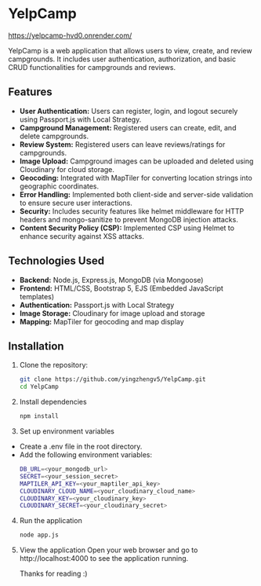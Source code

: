 # YelpCamp

https://yelpcamp-hvd0.onrender.com/

YelpCamp is a web application that allows users to view, create, and review campgrounds. It includes user authentication, authorization, and basic CRUD functionalities for campgrounds and reviews.

## Features

-   **User Authentication:** Users can register, login, and logout securely using Passport.js with Local Strategy.
-   **Campground Management:** Registered users can create, edit, and delete campgrounds.
-   **Review System:** Registered users can leave reviews/ratings for campgrounds.
-   **Image Upload:** Campground images can be uploaded and deleted using Cloudinary for cloud storage.
-   **Geocoding:** Integrated with MapTiler for converting location strings into geographic coordinates.
-   **Error Handling:** Implemented both client-side and server-side validation to ensure secure user interactions.
-   **Security:** Includes security features like helmet middleware for HTTP headers and mongo-sanitize to prevent MongoDB injection attacks.
-   **Content Security Policy (CSP):** Implemented CSP using Helmet to enhance security against XSS attacks.

## Technologies Used

-   **Backend:** Node.js, Express.js, MongoDB (via Mongoose)
-   **Frontend:** HTML/CSS, Bootstrap 5, EJS (Embedded JavaScript templates)
-   **Authentication:** Passport.js with Local Strategy
-   **Image Storage:** Cloudinary for image upload and storage
-   **Mapping:** MapTiler for geocoding and map display

## Installation

1. Clone the repository:
    ```bash
    git clone https://github.com/yingzhengv5/YelpCamp.git
    cd YelpCamp
    ```
2. Install dependencies
    ```bash
    npm install
    ```
3. Set up environment variables

-   Create a .env file in the root directory.
-   Add the following environment variables:
    ```bash
    DB_URL=<your_mongodb_url>
    SECRET=<your_session_secret>
    MAPTILER_API_KEY=<your_maptiler_api_key>
    CLOUDINARY_CLOUD_NAME=<your_cloudinary_cloud_name>
    CLOUDINARY_KEY=<your_cloudinary_key>
    CLOUDINARY_SECRET=<your_cloudinary_secret>
    ```

4. Run the application
    ```bash
    node app.js
    ```
5. View the application
   Open your web browser and go to http://localhost:4000 to see the application running.
   <br/>

    Thanks for reading :)
